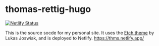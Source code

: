# thomas-rettig-hugo
[![Netlify Status](https://api.netlify.com/api/v1/badges/9a5ef953-7d9e-41a3-af73-7382a25bae5b/deploy-status)](https://app.netlify.com/sites/thms/deploys)

This is the source socde for my personal site. It uses the [Etch theme](https://github.com/LukasJoswiak/etch) by Lukas Joswiak, and is deployed to Netlify.
https://thms.netlify.app/
